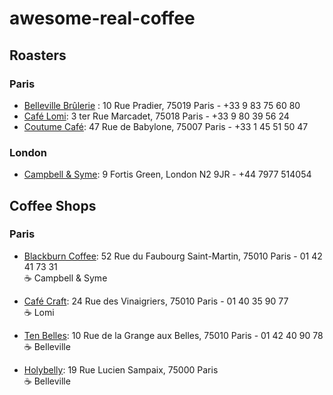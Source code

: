 # awesome-real-coffee

## Roasters

### Paris

- [Belleville Brûlerie](cafesbelleville.com) : 10 Rue Pradier, 75019 Paris - +33 9 83 75 60 80
- [Café Lomi](cafelomi.com): 3 ter Rue Marcadet, 75018 Paris - +33 9 80 39 56 24
- [Coutume Café](www.coutumecafe.com/): 47 Rue de Babylone, 75007 Paris - +33 1 45 51 50 47

### London
- [Campbell & Syme](campbellandsyme.co.uk): 9 Fortis Green, London N2 9JR - +44 7977 514054

## Coffee Shops

### Paris

- [Blackburn Coffee](https://fr-fr.facebook.com/blackburnparis/): 52 Rue du Faubourg Saint-Martin, 75010 Paris - 01 42 41 73 31
<br/>:coffee: Campbell & Syme

- [Café Craft](www.cafe-craft.com): 24 Rue des Vinaigriers, 75010 Paris - 01 40 35 90 77
<br/>:coffee: Lomi

- [Ten Belles](https://fr-fr.facebook.com/TenBelles): 10 Rue de la Grange aux Belles, 75010 Paris - 01 42 40 90 78
<br/>:coffee: Belleville

- [Holybelly](holybel.ly): 19 Rue Lucien Sampaix, 75000 Paris
<br/>:coffee: Belleville
